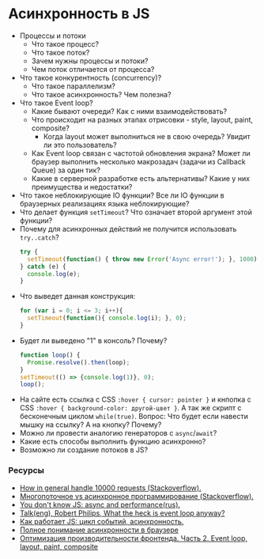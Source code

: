 # Асинхронность в JS

* Процессы и потоки
    * Что такое процесс?
    * Что такое поток?
    * Зачем нужны процессы и потоки?
    * Чем поток отличается от процесса?  
* Что такое конкурентность (concurrency)? 
    * Что такое параллелизм? 
    * Что такое асинхронность? Чем полезна? 
* Что такое Event loop?
  * Какие бывают очереди? Как с ними взаимодействовать?
  * Что происходит на разных этапах отрисовки - style, layout, paint, composite? 
    * Когда layout может выполниться не в свою очередь? Увидит ли это пользователь?
  * Как Event loop связан с частотой обновления экрана? Может ли браузер выполнить несколько макрозадач (задачи из Callback Queue) за один тик?
  * Какие в серверной разработке есть альтернативы? Какие у них преимущества и недостатки?
* Что такое неблокирующие IO функции? Все ли IO функции в браузерных реализациях языка неблокирующие?
* Что делает функция `setTimeout`? Что означает второй аргумент этой функции?
* Почему для асинхронных действий не получится использовать `try..catch`?
    ```javascript
    try {
      setTimeout(function() { throw new Error('Async error!'); }, 1000);
    } catch (e) {
      console.log(e);
    }
    ```
* Что выведет данная конструкция:
    ```javascript
    for (var i = 0; i <= 3; i++){
      setTimeout(function(){ console.log(i); }, 0);
    }
    ```
* Будет ли выведено "1" в консоль? Почему? 
    ```javascript
    function loop() {
      Promise.resolve().then(loop);   
    }
    setTimeout(() => {console.log(1)}, 0);
    loop();
    ```
* На сайте есть ссылка с CSS `:hover { cursor: pointer }` и кнпопка с CSS `:hover { background-color: другой-цвет }`. А так же скрипт с бесконечным циклом `while(true)`. Вопрос: Что будет если навести мышку на ссылку? А на кнопку? Почему?
* Можно ли провести аналогию генераторов с `async`/`await`?
* Какие есть способы выполнить функцию асинхронно?
* Возможно ли создание потоков в JS?

### Ресурсы

* [How in general handle 10000 requests (Stackoverflow).](https://stackoverflow.com/questions/34855352/how-in-general-does-node-js-handle-10-000-concurrent-requests)
* [Многопоточное vs асинхронное программирование (Stackoverflow).](https://ru.stackoverflow.com/questions/445768/%D0%9C%D0%BD%D0%BE%D0%B3%D0%BE%D0%BF%D0%BE%D1%82%D0%BE%D1%87%D0%BD%D0%BE%D0%B5-vs-%D0%B0%D1%81%D0%B8%D0%BD%D1%85%D1%80%D0%BE%D0%BD%D0%BD%D0%BE%D0%B5-%D0%BF%D1%80%D0%BE%D0%B3%D1%80%D0%B0%D0%BC%D0%BC%D0%B8%D1%80%D0%BE%D0%B2%D0%B0%D0%BD%D0%B8%D0%B5)
* [You don't know JS: async and performance(rus).](https://github.com/devSchacht/You-Dont-Know-JS/tree/master/async%20%26%20performance)
* [Talk(eng), Robert Philips, What the heck is event loop anyway?](https://www.youtube.com/watch?v=8aGhZQkoFbQ)
* [Как работает JS: цикл событий, асинхронность.](https://habr.com/ru/company/ruvds/blog/340508/)
* [Полное понимание асинхронности в браузере](https://habr.com/ru/companies/yandex/articles/718084/)
* [Оптимизация производительности фронтенда. Часть 2. Event loop, layout, paint, composite](https://habr.com/ru/articles/517594/)